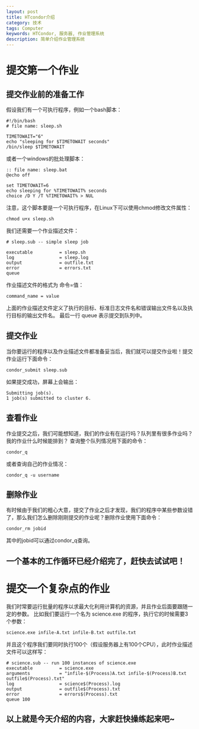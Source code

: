 ```yaml
---
layout: post
title: HTcondor介绍
category: 技术 
tags: Computer 
keywords: HTCondor, 服务器, 作业管理系统
description: 简单介绍作业管理系统
---
```


# 提交第一个作业

## 提交作业前的准备工作

假设我们有一个可执行程序，例如一个bash脚本：
```
#!/bin/bash
# file name: sleep.sh

TIMETOWAIT="6"
echo "sleeping for $TIMETOWAIT seconds"
/bin/sleep $TIMETOWAIT
```
或者一个windows的批处理脚本：
```
:: file name: sleep.bat
@echo off

set TIMETOWAIT=6
echo sleeping for %TIMETOWAIT% seconds
choice /D Y /T %TIMETOWAIT% > NUL
```
注意，这个脚本要是一个可执行程序，在Linux下可以使用chmod修改文件属性：
```
chmod u+x sleep.sh
```
我们还需要一个作业描述文件：
```
# sleep.sub -- simple sleep job

executable          = sleep.sh
log                 = sleep.log
output              = outfile.txt
error               = errors.txt
queue
```

作业描述文件的格式为 命令=值：
```
command_name = value
```

上面的作业描述文件定义了执行的目标、标准日志文件名和错误输出文件名以及执行目标的输出文件名。
最后一行 queue 表示提交到队列中。


## 提交作业
当你要运行的程序以及作业描述文件都准备妥当后，我们就可以提交作业啦！提交作业运行下面命令：
```
condor_submit sleep.sub
```
如果提交成功，屏幕上会输出：
```
Submitting job(s).
1 job(s) submitted to cluster 6.
```

## 查看作业
作业提交之后，我们可能想知道，我们的作业有在运行吗？队列里有很多作业吗？我的作业什么时候能排到？
查询整个队列情况用下面的命令：
```
condor_q
```
或者查询自己的作业情况：
```
condor_q -u username
```

## 删除作业
有时候由于我们的粗心大意，提交了作业之后才发现，我们的程序中某些参数设错了，那么我们怎么删除刚刚提交的作业呢？删除作业使用下面命令：
```
condor_rm jobid
```
其中的jobid可以通过condor_q查询。

## 一个基本的工作循环已经介绍完了，赶快去试试吧！


# 提交一个复杂点的作业
我们时常要运行批量的程序以求最大化利用计算机的资源，并且作业后面要跟随一定的参数。
比如我们要运行一个名为 science.exe 的程序，执行它的时候需要3个参数：
```
science.exe infile-A.txt infile-B.txt outfile.txt
```
并且这个程序我们要同时执行100个（假设服务器上有100个CPU），此时作业描述文件可以这样写：
```
# science.sub -- run 100 instances of science.exe
executable          = science.exe
arguments           = "infile-$(Process)A.txt infile-$(Process)B.txt outfile$(Process).txt"
log                 = science$(Process).log
output              = outfile$(Process).txt
error               = errors$(Process).txt
queue 100
```
## 以上就是今天介绍的内容，大家赶快操练起来吧~


